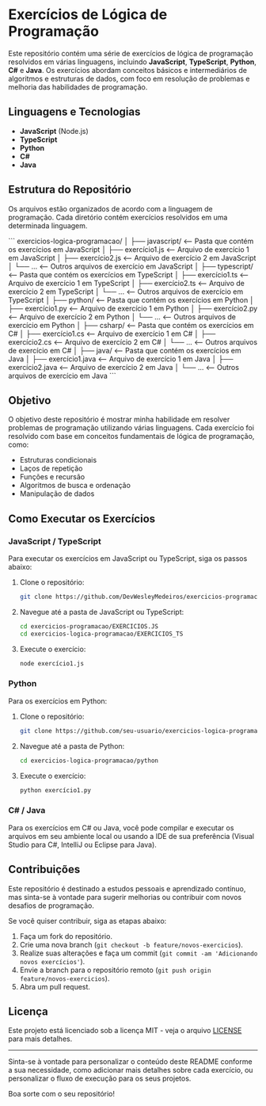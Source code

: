 # Exercícios de Lógica de Programação

Este repositório contém uma série de exercícios de lógica de programação resolvidos em várias linguagens, incluindo **JavaScript**, **TypeScript**, **Python**, **C#** e **Java**. Os exercícios abordam conceitos básicos e intermediários de algoritmos e estruturas de dados, com foco em resolução de problemas e melhoria das habilidades de programação.

## Linguagens e Tecnologias

- **JavaScript** (Node.js)
- **TypeScript**
- **Python**
- **C#**
- **Java**

## Estrutura do Repositório

Os arquivos estão organizados de acordo com a linguagem de programação. Cada diretório contém exercícios resolvidos em uma determinada linguagem.

\`\`\`
exercicios-logica-programacao/
│
├── javascript/           <-- Pasta que contém os exercícios em JavaScript
│   ├── exercício1.js     <-- Arquivo de exercício 1 em JavaScript
│   ├── exercício2.js     <-- Arquivo de exercício 2 em JavaScript
│   └── ...               <-- Outros arquivos de exercício em JavaScript
│
├── typescript/           <-- Pasta que contém os exercícios em TypeScript
│   ├── exercício1.ts     <-- Arquivo de exercício 1 em TypeScript
│   ├── exercício2.ts     <-- Arquivo de exercício 2 em TypeScript
│   └── ...               <-- Outros arquivos de exercício em TypeScript
│
├── python/               <-- Pasta que contém os exercícios em Python
│   ├── exercício1.py     <-- Arquivo de exercício 1 em Python
│   ├── exercício2.py     <-- Arquivo de exercício 2 em Python
│   └── ...               <-- Outros arquivos de exercício em Python
│
├── csharp/               <-- Pasta que contém os exercícios em C#
│   ├── exercício1.cs     <-- Arquivo de exercício 1 em C#
│   ├── exercício2.cs     <-- Arquivo de exercício 2 em C#
│   └── ...               <-- Outros arquivos de exercício em C#
│
├── java/                 <-- Pasta que contém os exercícios em Java
│   ├── exercício1.java   <-- Arquivo de exercício 1 em Java
│   ├── exercício2.java   <-- Arquivo de exercício 2 em Java
│   └── ...               <-- Outros arquivos de exercício em Java
\`\`\`

## Objetivo

O objetivo deste repositório é mostrar minha habilidade em resolver problemas de programação utilizando várias linguagens. Cada exercício foi resolvido com base em conceitos fundamentais de lógica de programação, como:

- Estruturas condicionais
- Laços de repetição
- Funções e recursão
- Algoritmos de busca e ordenação
- Manipulação de dados

## Como Executar os Exercícios

### **JavaScript / TypeScript**
Para executar os exercícios em JavaScript ou TypeScript, siga os passos abaixo:

1. Clone o repositório:
    ```bash
    git clone https://github.com/DevWesleyMedeiros/exercicios-programacao.git
    ```

2. Navegue até a pasta de JavaScript ou TypeScript:
    ```bash
    cd exercicios-programacao/EXERCICIOS.JS
    cd exercicios-logica-programacao/EXERCICIOS_TS
    ```

3. Execute o exercício:
    ```bash
    node exercício1.js
    ```

### **Python**
Para os exercícios em Python:

1. Clone o repositório:
    ```bash
    git clone https://github.com/seu-usuario/exercicios-logica-programacao.git
    ```

2. Navegue até a pasta de Python:
    ```bash
    cd exercicios-logica-programacao/python
    ```

3. Execute o exercício:
    ```bash
    python exercício1.py
    ```

### **C# / Java**
Para os exercícios em C# ou Java, você pode compilar e executar os arquivos em seu ambiente local ou usando a IDE de sua preferência (Visual Studio para C#, IntelliJ ou Eclipse para Java).

## Contribuições

Este repositório é destinado a estudos pessoais e aprendizado contínuo, mas sinta-se à vontade para sugerir melhorias ou contribuir com novos desafios de programação.

Se você quiser contribuir, siga as etapas abaixo:

1. Faça um fork do repositório.
2. Crie uma nova branch (`git checkout -b feature/novos-exercicios`).
3. Realize suas alterações e faça um commit (`git commit -am 'Adicionando novos exercícios'`).
4. Envie a branch para o repositório remoto (`git push origin feature/novos-exercicios`).
5. Abra um pull request.

## Licença

Este projeto está licenciado sob a licença MIT - veja o arquivo [LICENSE](LICENSE) para mais detalhes.

---

Sinta-se à vontade para personalizar o conteúdo deste README conforme a sua necessidade, como adicionar mais detalhes sobre cada exercício, ou personalizar o fluxo de execução para os seus projetos.

Boa sorte com o seu repositório!
